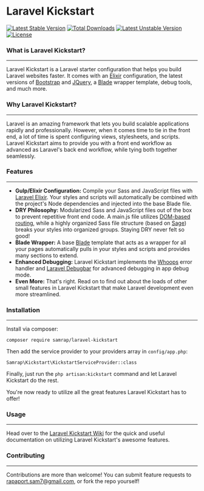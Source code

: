 # Laravel Kickstart

[![Latest Stable Version](https://poser.pugx.org/samrap/laravel-kickstart/v/stable)](https://packagist.org/packages/samrap/laravel-kickstart)
[![Total Downloads](https://poser.pugx.org/samrap/laravel-kickstart/downloads)](https://packagist.org/packages/samrap/laravel-kickstart)
[![Latest Unstable Version](https://poser.pugx.org/samrap/laravel-kickstart/v/unstable)](https://packagist.org/packages/samrap/laravel-kickstart)
[![License](https://poser.pugx.org/samrap/laravel-kickstart/license)](https://packagist.org/packages/samrap/laravel-kickstart)

### What is Laravel Kickstart?
---
Laravel Kickstart is a Laravel starter configuration that helps you build Laravel websites faster. It comes with an [Elixir](https://laravel.com/docs/5.1/elixir) configuration, the latest versions of [Bootstrap](http://getbootstrap.com) and [JQuery](https://jquery.com), a [Blade](https://laravel.com/docs/5.1/blade) wrapper template, debug tools, and much more.

### Why Laravel Kickstart?
---
Laravel is an amazing framework that lets you build scalable applications rapidly and professionally. However, when it comes time to tie in the front end, a lot of time is spent configuring views, stylesheets, and scripts. Laravel Kickstart aims to provide you with a front end workflow as advanced as Laravel's back end workflow, while tying both together seamlessly.

### Features
---
- **Gulp/Elixir Configuration:** Compile your Sass and JavaScript files with [Laravel Elixir](https://laravel.com/docs/5.1/elixir). Your styles and scripts will automatically be combined with the project's Node dependencies and injected into the base Blade file.
- **DRY Philosophy:** Modularized Sass and JavaScript files out of the box to prevent repetitive front end code. A main.js file utilizes [DOM-based routing](http://www.paulirish.com/2009/markup-based-unobtrusive-comprehensive-dom-ready-execution/), while a highly organized Sass file structure (based on [Sage](https://roots.io/sage/)) breaks your styles into organized groups. Staying DRY never felt so good!
- **Blade Wrapper:** A base [Blade](https://laravel.com/docs/5.1/blade) template that acts as a wrapper for all your pages automatically pulls in your styles and scripts and provides many sections to extend.
- **Enhanced Debugging:** Laravel Kickstart implements the [Whoops](https://github.com/filp/whoops) error handler and [Laravel Debugbar](https://github.com/barryvdh/laravel-debugbar) for advanced debugging in app debug mode.
- **Even More:** That's right. Read on to find out about the loads of other small features in Laravel Kickstart that make Laravel development even more streamlined.

### Installation
---
Install via composer:

`composer require samrap/laravel-kickstart`

Then add the service provider to your providers array in `config/app.php`:

`Samrap\Kickstart\KickstartServiceProvider::class`

Finally, just run the `php artisan:kickstart` command and let Laravel Kickstart do the rest.

You're now ready to utilize all the great features Laravel Kickstart has to offer!

### Usage
---
Head over to the [Laravel Kickstart Wiki](https://github.com/samrap/laravel-kickstart/wiki) for the quick and useful documentation on utilizing Laravel Kickstart's awesome features.

### Contributing
---
Contributions are more than welcome! You can submit feature requests to [rapaport.sam7@gmail.com](mailto:rapaport.sam7@gmail.com), or fork the repo yourself!
